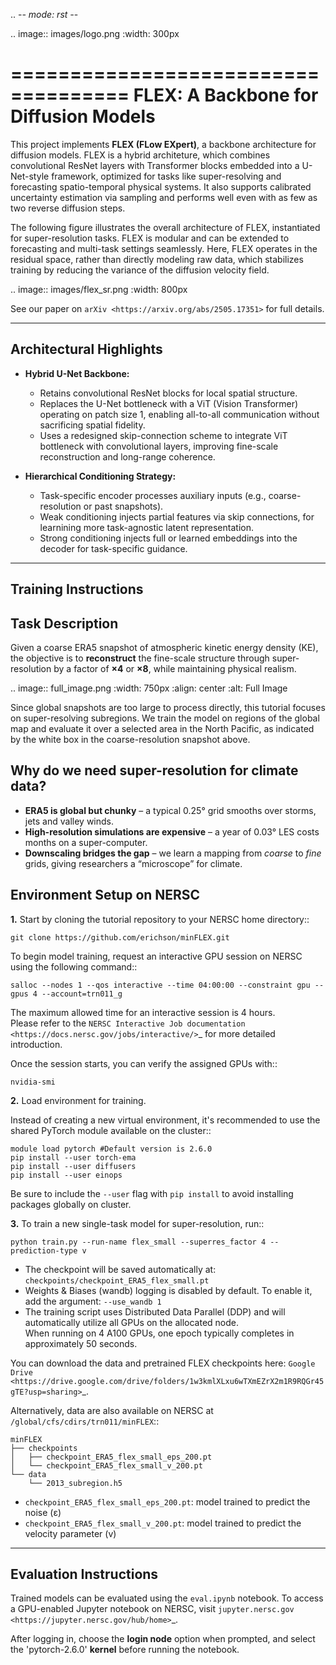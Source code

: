 .. -*- mode: rst -*-

.. image:: images/logo.png
    :width: 300px

====================================
FLEX: A Backbone for Diffusion Models
====================================

This project implements **FLEX (FLow EXpert)**, a backbone architecture for diffusion models. FLEX is a hybrid architeture, which combines convolutional ResNet layers with Transformer blocks embedded into a U-Net-style framework, optimized for tasks like super-resolving and forecasting spatio-temporal physical systems. It also supports calibrated uncertainty estimation via sampling and performs well even with as few as two reverse diffusion steps. 

The following figure illustrates the overall architecture of FLEX, instantiated for super-resolution tasks. FLEX is modular and can be extended to forecasting and multi-task settings seamlessly. Here, FLEX operates in the residual space, rather than directly modeling raw data, which stabilizes training by reducing the variance of the diffusion velocity field.

.. image:: images/flex_sr.png
    :width: 800px

See our paper on `arXiv <https://arxiv.org/abs/2505.17351>` for full details.

---------------------------
Architectural Highlights
---------------------------

- **Hybrid U-Net Backbone:**

  - Retains convolutional ResNet blocks for local spatial structure.
  - Replaces the U-Net bottleneck with a ViT (Vision Transformer) operating on patch size 1, enabling all-to-all communication without sacrificing spatial fidelity.
  - Uses a redesigned skip-connection scheme to integrate ViT bottleneck with convolutional layers, improving fine-scale reconstruction and long-range coherence.

- **Hierarchical Conditioning Strategy:**

  - Task-specific encoder processes auxiliary inputs (e.g., coarse-resolution or past snapshots).
  - Weak conditioning injects partial features via skip connections, for learnining more task-agnostic latent representation.
  - Strong conditioning injects full or learned embeddings into the decoder for task-specific guidance.


-----------------------------
Training Instructions
-----------------------------

Task Description   
----------------

Given a coarse ERA5 snapshot of atmospheric kinetic energy density (KE), the objective is to **reconstruct** the fine-scale structure through super-resolution by a factor of **×4** or **×8**, while maintaining physical realism.

.. image:: full_image.png
    :width: 750px
    :align: center
    :alt: Full Image

Since global snapshots are too large to process directly, this tutorial focuses on super-resolving subregions. We train the model on regions of the global map and evaluate it over a selected area in the North Pacific, as indicated by the white box in the coarse-resolution snapshot above.

Why do we need super-resolution for climate data?     
----------------

* **ERA5 is global but chunky** – a typical 0.25° grid smooths over storms, jets and valley winds.  
* **High-resolution simulations are expensive** – a year of 0.03° LES costs months on a super-computer.  
* **Downscaling bridges the gap** – we learn a mapping from *coarse* to *fine* grids, giving researchers a “microscope” for climate.
   
Environment Setup on NERSC  
----------------

**1.** Start by cloning the tutorial repository to your NERSC home directory::

    git clone https://github.com/erichson/minFLEX.git

To begin model training, request an interactive GPU session on NERSC using the following command::


    salloc --nodes 1 --qos interactive --time 04:00:00 --constraint gpu --gpus 4 --account=trn011_g


The maximum allowed time for an interactive session is 4 hours.  
Please refer to the `NERSC Interactive Job documentation <https://docs.nersc.gov/jobs/interactive/>`_ for more detailed introduction.

Once the session starts, you can verify the assigned GPUs with::

    nvidia-smi

**2.** Load environment for training. 

Instead of creating a new virtual environment, it's recommended to use the shared PyTorch module available on the cluster::

    module load pytorch #Default version is 2.6.0      
    pip install --user torch-ema      
    pip install --user diffusers     
    pip install --user einops        

Be sure to include the ``--user`` flag with ``pip install`` to avoid installing packages globally on cluster.


**3.** To train a new single-task model for super-resolution, run::

    python train.py --run-name flex_small --superres_factor 4 --prediction-type v


- The checkpoint will be saved automatically at: ``checkpoints/checkpoint_ERA5_flex_small.pt``
- Weights & Biases (wandb) logging is disabled by default. To enable it, add the argument: ``--use_wandb 1``
- The training script uses Distributed Data Parallel (DDP) and will automatically utilize all GPUs on the allocated node.  
  When running on 4 A100 GPUs, one epoch typically completes in approximately 50 seconds.


You can download the data and pretrained FLEX checkpoints here: `Google Drive <https://drive.google.com/drive/folders/1w3kmlXLxu6wTXmEZrX2m1R9RQGr45gTE?usp=sharing>`_.

Alternatively, data are also available on NERSC at ``/global/cfs/cdirs/trn011/minFLEX``::

    minFLEX
    ├── checkpoints
    │   ├── checkpoint_ERA5_flex_small_eps_200.pt
    │   └── checkpoint_ERA5_flex_small_v_200.pt
    └── data
        └── 2013_subregion.h5



- ``checkpoint_ERA5_flex_small_eps_200.pt``: model trained to predict the noise (ε)
- ``checkpoint_ERA5_flex_small_v_200.pt``: model trained to predict the velocity parameter (v)
-----------------------------
Evaluation Instructions
-----------------------------

Trained models can be evaluated using the `eval.ipynb` notebook. To access a GPU-enabled Jupyter notebook on NERSC, visit `jupyter.nersc.gov <https://jupyter.nersc.gov/hub/home>`_.

After logging in, choose the **login node** option when prompted, and select the 'pytorch-2.6.0' **kernel** before running the notebook.